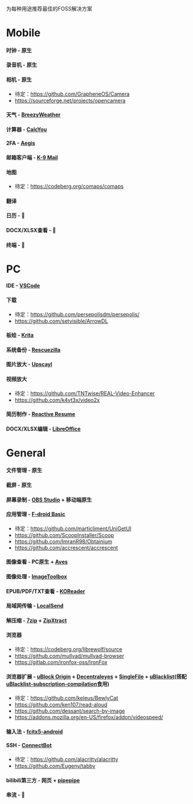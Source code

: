 为每种用途推荐最佳的FOSS解决方案
# Mobile 
#### 时钟 - 原生
#### 录音机 - 原生
#### 相机 - 原生
- 待定：https://github.com/GrapheneOS/Camera
- https://sourceforge.net/projects/opencamera
#### 天气 - [BreezyWeather](https://github.com/breezy-weather/breezy-weather)
#### 计算器 - [CalcYou](https://github.com/you-apps/CalcYou)
#### 2FA - [Aegis](https://github.com/beemdevelopment/Aegis)
#### 邮箱客户端 - [K-9 Mail](https://github.com/thunderbird/thunderbird-android)
#### 地图
- 待定：https://codeberg.org/comaps/comaps
#### 翻译
#### 日历 - 🚫
#### DOCX/XLSX查看 - 🚫
#### 终端 - 🚫
# PC
#### IDE - [VSCode](https://github.com/microsoft/vscode)
#### 下载
- 待定：https://github.com/persepolisdm/persepolis/
- https://github.com/setvisible/ArrowDL
#### 板绘 - [Krita](https://invent.kde.org/graphics/krita)
#### 系统备份 - [Rescuezilla](https://github.com/rescuezilla/rescuezilla)
#### 图片放大 - [Upscayl](https://github.com/upscayl/upscayl)
#### 视频放大
- 待定：https://github.com/TNTwise/REAL-Video-Enhancer
- https://github.com/k4yt3x/video2x
#### 简历制作 - [Reactive Resume](https://github.com/AmruthPillai/Reactive-Resume)
#### DOCX/XLSX编辑 - [LibreOffice](https://www.libreoffice.org/) 
# General
#### 文件管理 - 原生
#### 截屏 - 原生
#### 屏幕录制 - [OBS Studio](https://github.com/obsproject/obs-studio) + 移动端原生
#### 应用管理 - [F-droid Basic](https://f-droid.org/en/packages/org.fdroid.basic)
- 待定：https://github.com/marticliment/UniGetUI
- https://github.com/ScoopInstaller/Scoop 
- https://github.com/ImranR98/Obtainium
- https://github.com/accrescent/accrescent
#### 图像查看 - PC原生 + [Aves](https://github.com/deckerst/aves)
#### 图像处理 - [ImageToolbox](https://github.com/T8RIN/ImageToolbox)
#### EPUB/PDF/TXT查看 - [KOReader](https://github.com/koreader/koreader/releases)
#### 局域网传输 - [LocalSend](https://github.com/localsend/localsend)
#### 解压缩 - [7zip](https://github.com/ip7z/7zip) + [ZipXtract](https://github.com/WirelessAlien/ZipXtract)
#### 浏览器
- 待定：https://codeberg.org/librewolf/source
- https://github.com/mullvad/mullvad-browser
- https://gitlab.com/ironfox-oss/IronFox
#### 浏览器扩展 - [uBlock Origin](https://github.com/gorhill/uBlock) + [Decentraleyes](https://git.synz.io/Synzvato/decentraleyes) + [SingleFile](https://github.com/gildas-lormeau/SingleFile) + [uBlacklist](https://github.com/iorate/ublacklist)(搭配[uBlacklist-subscription-compilation](https://github.com/eallion/uBlacklist-subscription-compilation)食用)
- 待定：https://github.com/keleus/BewlyCat
- https://github.com/ken107/read-aloud
- https://github.com/dessant/search-by-image
- https://addons.mozilla.org/en-US/firefox/addon/videospeed/
#### 输入法 - [fcitx5-android](https://f-droid.org/packages/org.fcitx.fcitx5.android/)
#### SSH - [ConnectBot](https://github.com/connectbot/connectbot)
- 待定：https://github.com/alacritty/alacritty
- https://github.com/Eugeny/tabby
#### bilibili第三方 - 网页 + [pipepipe](https://github.com/InfinityLoop1308/PipePipe)
#### 串流 - 🚫